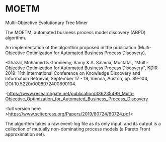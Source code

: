 # MOETM
Multi-Objective Evolutionary Tree Miner


The MOETM, automated business process model discovery (ABPD) algorithm.

An implementation of the algorithm proposed in the publication (Multi-Objective Optimization for Automated Business Process Discovery).

-Ghazal, Mohamed & Ghoniemy, Samy & A. Salama, Mostafa., "Multi-Objective Optimization for Automated Business Process Discovery", KDIR 2019: 11th International Conference on Knowledge Discovery and Information Retrieval, September 17 - 19, Vienna, Austria, pp. 89-104, DOI:10.5220/0008072400890104.

-https://www.researchgate.net/publication/336235499_Multi-Objective_Optimization_for_Automated_Business_Process_Discovery

-full version here >https://www.scitepress.org/Papers/2019/80724/80724.pdf<

The algorithm takes a raw event-log file as its only input, and its output is a collection of mutually non-dominating process models (a Pareto Front approximation set).
